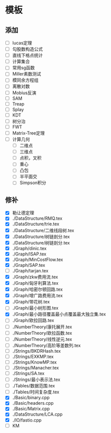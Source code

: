 # 模板

## 添加

+ [ ] lucas定理
+ [ ] 勾股数构造公式
+ [ ] 直线下格点统计
+ [ ] 计算集合
+ [ ] 常用sg函数
+ [ ] Miller素数测试
+ [ ] 模同余方程组
+ [ ] 离散对数
+ [ ] Mobius反演
+ [ ] SAM
+ [ ] Treap
+ [ ] Splay
+ [ ] KDT
+ [ ] 树分治
+ [ ] FWT
+ [ ] Matrix-Tree定理
+ [ ] 计算几何
	+ [ ] 二维点
	+ [ ] 三维点
	+ [ ] 点积，叉积
	+ [ ] 重心
	+ [ ] 凸包
	+ [ ] 半平面交
	+ [ ] Simpson积分
	
## 修补
+ [X] 勒让德定理
+ [X] ./DataStructure/RMQ.tex
+ [X] ./DataStructure/trie.tex
+ [X] ./DataStructure/二维线段树.tex
+ [X] ./DataStructure/树链剖分.tex
+ [X] ./DataStructure/树链剖分.tex
+ [X] ./Graph/dinic.tex
+ [X] ./Graph/ISAP.tex
+ [X] ./Graph/MinCostFlow.tex
+ [X] ./Graph/SAP.tex
+ [ ] ./Graph/tarjan.tex
+ [X] ./Graph/zkw费用流.tex
+ [X] ./Graph/匈牙利算法.tex
+ [X] ./Graph/哈密尔顿回路.tex
+ [X] ./Graph/增广路费用流.tex
+ [X] ./Graph/带花树.tex
+ [ ] ./Graph/最小树形图.tex
+ [X] ./Graph/最小路径覆盖最小点覆盖最大独立集.tex
+ [ ] ./Graph/欧拉回路.tex
+ [ ] ./NumberTheory/康托展开.tex
+ [ ] ./NumberTheory/欧拉函数.tex
+ [ ] ./NumberTheory/线性逆元.tex
+ [ ] ./NumberTheory/高阶等差数列.tex
+ [ ] ./Strings/BKDRHash.tex
+ [ ] ./Strings/EXKMP.tex
+ [ ] ./Strings/KnowMP.tex
+ [ ] ./Strings/Manacher.tex
+ [ ] ./Strings/SA.tex
+ [ ] ./Strings/最小表示法.tex
+ [ ] ./Tables/数据范围.tex
+ [ ] ./Tables/时间复杂度.tex
+ [X] ./Basic/binary.cpp
+ [X] ./Basic/headers.cpp
+ [X] ./Basic/Matrix.cpp
+ [X] ./DataStructure/LCA.cpp
+ [X] ./IO/fastio.cpp
+ [ ] KM
